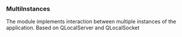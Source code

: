 ### MultiInstances 

The module implements interaction between multiple instances of the application. Based on QLocalServer and QLocalSocket

